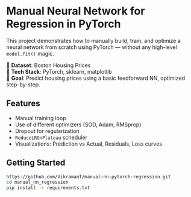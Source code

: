# Manual Neural Network for Regression in PyTorch

This project demonstrates how to manually build, train, and optimize a neural network from scratch using PyTorch — without any high-level `model.fit()` magic.

📌 **Dataset**: Boston Housing Prices  
🔧 **Tech Stack**: PyTorch, sklearn, matplotlib  
🎯 **Goal**: Predict housing prices using a basic feedforward NN, optimized step-by-step.

## Features
- Manual training loop
- Use of different optimizers (SGD, Adam, RMSprop)
- Dropout for regularization
- `ReduceLROnPlateau` scheduler
- Visualizations: Prediction vs Actual, Residuals, Loss curves

## Getting Started

```bash
https://github.com/VikramanT/manual-nn-pytorch-regression.git
cd manual_nn_regression
pip install -r requirements.txt
